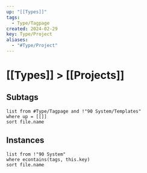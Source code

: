 ```yaml
---
up: "[[Types]]"
tags:
  - Type/Tagpage
created: 2024-02-29
key: Type/Project
aliases:
  - "#Type/Project"
---
```

# [[Types]] > [[Projects]]
## Subtags
```dataview
list from #Type/Tagpage and !"90 System/Templates" 
where up = [[]]
sort file.name
```
## Instances
```dataview
list from !"90 System"
where econtains(tags, this.key)
sort file.name
```
